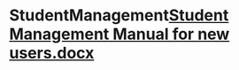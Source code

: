 # StudentManagement[Student Management Manual for new users.docx](https://github.com/Piediepo/StudentManagement/files/10477543/Student.Management.Manual.for.new.users.docx)
